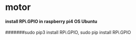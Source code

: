 # motor
#### install RPi.GPIO in raspberry pi4 OS Ubuntu
#######sudo pip3 install RPi.GPIO, sudo pip install RPi.GPIO
